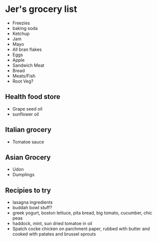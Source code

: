 # Jer's grocery list

- Freezies
- baking soda
- Ketchup
- Jam
- Mayo
- All bran flakes
- Eggs
- Apple
- Sandwich Meat
- Bread
- Meats/Fish
- Root Veg?

## Health food store

- Grape seed oil
- sunflower oil

## Italian grocery

- Tomatoe sauce

## Asian Grocery

- Udon
- Dumplings

## Recipies to try

- lasagna ingredients
- buddah bowl stuff?
- greek yogurt, boston lettuce, pita bread, big tomato, cucumber, chic peas
- haddock, mint, sun dried tomatoe in oil
- Spatch cocke chicken on parchment paper, rubbed with butter and cooked with patates and brussel sprouts
